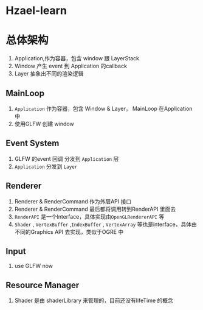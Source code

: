 # Hzael-learn

# 总体架构
1. Application,作为容器，包含 window 跟 LayerStack
2. Window 产生 event 到 Application 的callback
3. Layer 抽象出不同的渲染逻辑

## MainLoop

1. `Application`  作为容器，包含 Window & Layer， MainLoop 在Application中
2.  使用GLFW 创建 window

## Event System

1. GLFW 的event 回调 分发到 `Application` 层
2. `Application` 分发到 `Layer` 

## Renderer

1. Renderer & RenderCommand 作为外层API 接口
2. Renderer & RenderCommand 最后都将调用转到RenderAPI 里面去
3. `RenderAPI` 是一个Interface，具体实现由`OpenGLRendererAPI` 等
4. `Shader` , `VertexBuffer` ,`IndexBuffer` , `VertexArray` 等也是interface，具体由不同的Graphics API 去实现，类似于OGRE 中

## Input

1. use GLFW now

## Resource Manager

1. Shader 是由 shaderLibrary 来管理的，目前还没有lifeTime 的概念